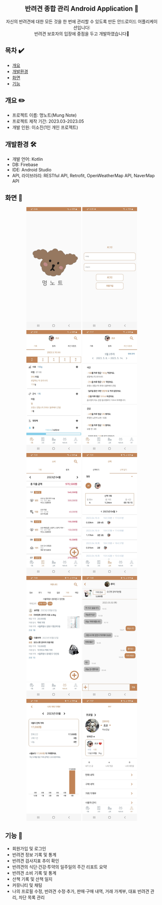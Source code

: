 <div align="center">

## 반려견 종합 관리 Android Application 🐶
자신의 반려견에 대한 모든 것을 한 번에 관리할 수 있도록 만든 안드로이드 어플리케이션입니다❕<br />
반려견 보호자의 입장에 중점을 두고 개발하였습니다🌟
<br />
</div>

## 목차 ✔️
  - [개요](#개요)
  - [개발환경](#개발환경)
  - [화면](#화면)
  - [기능](#기능)

## 개요 ✏️
* 프로젝트 이름: 멍노트(Mung Note)
* 프로젝트 제작 기간: 2023.03-2023.05
* 개발 인원: 이소진(1인 개인 프로젝트)

## 개발환경 🛠️
* 개발 언어: Kotlin
* DB: Firebase
* IDE: Android Studio
* API, 라이브러리: RESTful API, Retrofit, OpenWeatherMap API, NaverMap API

## 화면 📱
<div align="center">
  <div>
    <img src="image/mung1.jpg"  width="180" height="400"/>
    <img src="image/mung2.jpg"  width="180" height="400"/>
    <img src="image/mung3.jpg"  width="180" height="400"/>
    <img src="image/mung4.jpg"  width="180" height="400"/>
    <img src="image/mung5.jpg"  width="180" height="400"/>
    <img src="image/mung6.jpg"  width="180" height="400"/>
    <img src="image/mung7.jpg"  width="180" height="400"/>
    <img src="image/mung8.jpg"  width="180" height="400"/>
    <img src="image/mung9.jpg"  width="180" height="400"/>
    <img src="image/mung10.jpg"  width="180" height="400"/>
  </div>
</div>

## 기능 🖤
* 회원가입 및 로그인
* 반려견 정보 기록 및 통계
* 반려견 검사지표 추이 확인
* 반려견의 식단·건강·투약의 일주일의 주간 리포트 요약
* 반려견 소비 기록 및 통계
* 산책 기록 및 산책 일지
* 커뮤니티 및 채팅
* 나의 프로필 수정, 반려견 수정·추가, 판매·구매 내역, 거래 가계부, 대표 반려견 관리, 차단 목록 관리 


